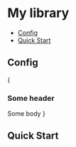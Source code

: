 # My library

- [Config](#config)
- [Quick Start](#quick-start)

## Config

{
  ### Some header
  Some body
}

## Quick Start
